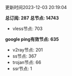 更新时间2023-12-03 20:19:04

**总订阅: 287**
**总节点: 14743**
- vless节点: 703

**google ping有效节点: 635**
- v2ray节点: 201
- ss节点: 367
- trojan节点: 66
- ssr节点: 1
